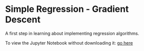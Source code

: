# Simple Regression - Gradient Descent

A first step in learning about implementing regression algorithms.

To view the Jupyter Notebook without downloading it: [go here](https://nbviewer.jupyter.org/github/Unique-Divine/Regression-Practice/blob/master/1.%20Simple%20Regression%20-%20Gradient%20Descent/Simple%20Regression%20with%20Gradient%20Descent%20from%20Scratch.ipynb)
